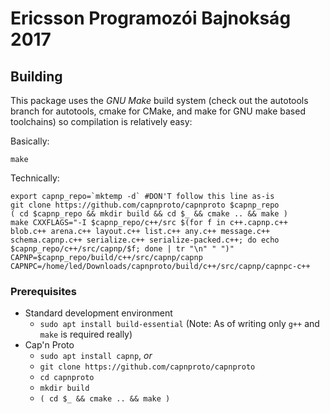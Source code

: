 # Ericsson Programozói Bajnokság 2017
## Building
This package uses the _GNU Make_ build system
(check out the autotools branch for autotools, cmake for CMake, and make for GNU make based toolchains)
so compilation is relatively easy:

Basically:
```
make
```

Technically:
```
export capnp_repo=`mktemp -d` #DON'T follow this line as-is
git clone https://github.com/capnproto/capnproto $capnp_repo
( cd $capnp_repo && mkdir build && cd $_ && cmake .. && make )
make CXXFLAGS="-I $capnp_repo/c++/src $(for f in c++.capnp.c++ blob.c++ arena.c++ layout.c++ list.c++ any.c++ message.c++ schema.capnp.c++ serialize.c++ serialize-packed.c++; do echo $capnp_repo/c++/src/capnp/$f; done | tr "\n" " ")" CAPNP=$capnp_repo/build/c++/src/capnp/capnp CAPNPC=/home/led/Downloads/capnproto/build/c++/src/capnp/capnpc-c++
```

### Prerequisites
- Standard development environment
	- `sudo apt install build-essential` (Note: As of writing only `g++` and `make` is required really)
- Cap'n Proto
	- `sudo apt install capnp`, _or_
	- `git clone https://github.com/capnproto/capnproto`
	- `cd capnproto`
	- `mkdir build`
	- `( cd $_ && cmake .. && make )`
